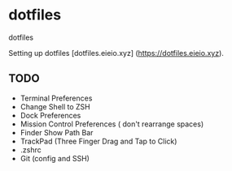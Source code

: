# dotfiles
dotfiles 

Setting up  dotfiles [dotfiles.eieio.xyz] (https://dotfiles.eieio.xyz).

## TODO

- Terminal Preferences
- Change Shell to ZSH
- Dock Preferences
- Mission Control Preferences ( don't rearrange spaces)
- Finder Show Path Bar
- TrackPad (Three Finger Drag and Tap to Click)
- .zshrc
- Git (config and SSH)
